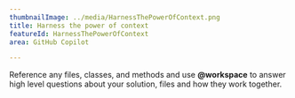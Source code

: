```yaml
---
thumbnailImage: ../media/HarnessThePowerOfContext.png
title: Harness the power of context
featureId: HarnessThePowerOfContext
area: GitHub Copilot

---
```



Reference any files, classes, and methods and use **@workspace** to answer high level questions about your solution, files and how they work together.

